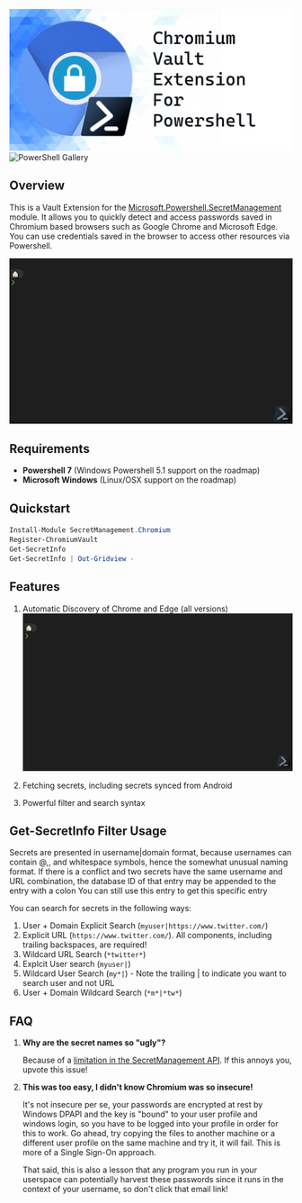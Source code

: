 ![Banner](images/banner.png)
![PowerShell Gallery](https://img.shields.io/powershellgallery/dt/SecretManagement.Chromium?label=Powershell%20Gallery&logo=powershell)
## Overview
This is a Vault Extension for the [Microsoft.Powershell.SecretManagement](https://github.com/powershell/secretmanagement) module. It allows you to quickly detect and access passwords saved in Chromium based browsers such as Google Chrome and Microsoft Edge. You can use credentials saved in the browser to access other resources via Powershell.

![Demo](images/demo.gif)

## Requirements
- **Powershell 7** (Windows Powershell 5.1 support on the roadmap)
- **Microsoft Windows** (Linux/OSX support on the roadmap)

## Quickstart
```powershell
Install-Module SecretManagement.Chromium
Register-ChromiumVault
Get-SecretInfo
Get-SecretInfo | Out-Gridview -
```
## Features
1. Automatic Discovery of Chrome and Edge (all versions)
![demodiscovery](images/demo-discovery.gif)

1. Fetching secrets, including secrets synced from Android
1. Powerful filter and search syntax

## Get-SecretInfo Filter Usage
Secrets are presented in username|domain format, because usernames can contain @,\, and whitespace symbols, hence the somewhat unusual naming format.
If there is a conflict and two secrets have the same username and URL combination, the database ID of that entry may be appended to the entry with a colon
You can still use this entry to get this specific entry

You can search for secrets in the following ways:

1. User + Domain Explicit Search (`myuser|https://www.twitter.com/`)
1. Explicit URL (`https://www.twitter.com/`). All components, including trailing backspaces, are required!
1. Wildcard URL Search (`*twitter*`)
1. Explcit User search (`myuser|`)
1. Wildcard User Search (`my*|`) - Note the trailing | to indicate you want to search user and not URL 
1. User + Domain Wildcard Search (`*m*|*tw*`)

## FAQ
1. **Why are the secret names so "ugly"?**
   
   Because of a [limitation in the SecretManagement API](https://github.com/PowerShell/SecretManagement/issues/46). If this annoys you, upvote this issue!

1. **This was too easy, I didn't know Chromium was so insecure!**

    It's not insecure per se, your passwords are encrypted at rest by Windows DPAPI and the key is "bound" to your user profile and windows login, so you have to be logged into your profile in order for this to work. Go ahead, try copying the files to another machine or a different user profile on the same machine and try it, it will fail. This is more of a Single Sign-On approach.

    That said, this is also a lesson that any program you run in your userspace can potentially harvest these passwords since it runs in the context of your username, so don't click that email link!